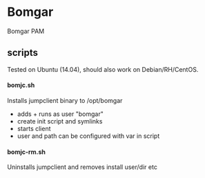 # Bomgar
Bomgar PAM

## scripts
Tested on Ubuntu (14.04), should also work on Debian/RH/CentOS.

#### bomjc.sh
Installs jumpclient binary to /opt/bomgar

* adds + runs as user "bomgar"
* create init script and symlinks 
* starts client
* user and path can be configured with var in script

#### bomjc-rm.sh
Uninstalls jumpclient and removes install user/dir etc
